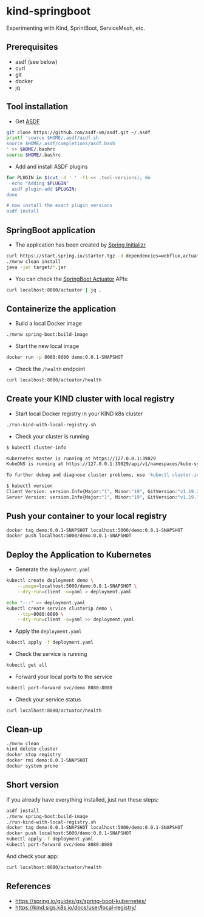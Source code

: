 # kind-springboot
Experimenting with Kind, SprintBoot, ServiceMesh, etc.

## Prerequisites
* asdf (see below)
* curl
* git
* docker
* jq

## Tool installation

* Get [ASDF](https://github.com/asdf-vm/asdf)
```bash
git clone https://github.com/asdf-vm/asdf.git ~/.asdf
printf 'source $HOME/.asdf/asdf.sh
source $HOME/.asdf/completions/asdf.bash
' >> $HOME/.bashrc
source $HOME/.bashrc
```

* Add and install ASDF plugins
```bash
for PLUGIN in $(cut -d ' ' -f1 << .tool-versions); do
  echo "Adding $PLUGIN"
  asdf plugin-add $PLUGIN;
done

# now install the exact plugin versions
asdf install
```

## SpringBoot application
* The application has been created by [Spring Initializr](https://start.spring.io/)
```bash
curl https://start.spring.io/starter.tgz -d dependencies=webflux,actuator | tar -xzvf -
./mvnw clean install
java -jar target/*.jar
```

* You can check the [SpringBoot Actuator](https://www.baeldung.com/spring-boot-actuators) APIs:
```bash
curl localhost:8080/actuator | jq .
```

## Containerize the application

* Build a local Docker image
```bash
./mvnw spring-boot:build-image
```

* Start the new local image
```bash
docker run -p 8080:8080 demo:0.0.1-SNAPSHOT
```

* Check the `/health` endpoint
```bash
curl localhost:8080/actuator/health
```

## Create your KIND cluster with local registry
* Start local Docker registry in your KIND k8s cluster
```bash
./run-kind-with-local-registry.sh
```

* Check your cluster is running
```bash
$ kubectl cluster-info

Kubernetes master is running at https://127.0.0.1:39029
KubeDNS is running at https://127.0.0.1:39029/api/v1/namespaces/kube-system/services/kube-dns:dns/proxy

To further debug and diagnose cluster problems, use 'kubectl cluster-info dump'.
```
```bash
$ kubectl version
Client Version: version.Info{Major:"1", Minor:"19", GitVersion:"v1.19.2", GitCommit:"f5743093fd1c663cb0cbc89748f730662345d44d", GitTreeState:"clean", BuildDate:"2020-09-16T13:41:02Z", GoVersion:"go1.15", Compiler:"gc", Platform:"linux/amd64"}
Server Version: version.Info{Major:"1", Minor:"19", GitVersion:"v1.19.1", GitCommit:"206bcadf021e76c27513500ca24182692aabd17e", GitTreeState:"clean", BuildDate:"2020-09-14T07:30:52Z", GoVersion:"go1.15", Compiler:"gc", Platform:"linux/amd64"}
```

## Push your container to your local registry
```bash
docker tag demo:0.0.1-SNAPSHOT localhost:5000/demo:0.0.1-SNAPSHOT
docker push localhost:5000/demo:0.0.1-SNAPSHOT
```

## Deploy the Application to Kubernetes
* Generate the `deployment.yaml`
```bash
kubectl create deployment demo \
    --image=localhost:5000/demo:0.0.1-SNAPSHOT \
    --dry-run=client -o=yaml > deployment.yaml

echo "---" >> deployment.yaml
kubectl create service clusterip demo \
    --tcp=8080:8080 \
    --dry-run=client -o=yaml >> deployment.yaml
```

* Apply the `deployment.yaml`
```bash
kubectl apply -f deployment.yaml
```
* Check the service is running
```bash
kubectl get all
```

* Forward your local ports to the service
```bash
kubectl port-forward svc/demo 8080:8080
```

* Check your service status
```bash
curl localhost:8080/actuator/health
```

## Clean-up
```bash
./mvnw clean
kind delete cluster
docker stop registry
docker rmi demo:0.0.1-SNAPSHOT
docker system prune
```

## Short version
If you already have everything installed, just run these steps:
```bash
asdf install
./mvnw spring-boot:build-image
./run-kind-with-local-registry.sh
docker tag demo:0.0.1-SNAPSHOT localhost:5000/demo:0.0.1-SNAPSHOT
docker push localhost:5000/demo:0.0.1-SNAPSHOT
kubectl apply -f deployment.yaml
kubectl port-forward svc/demo 8080:8080
```

And check your app:
```bash
curl localhost:8080/actuator/health
```


## References
* https://spring.io/guides/gs/spring-boot-kubernetes/
* https://kind.sigs.k8s.io/docs/user/local-registry/


